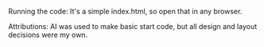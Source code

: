 Running the code: It's a simple index.html, so open that in any browser. 

Attributions: AI was used to make basic start code, but all design and layout decisions were my own.
